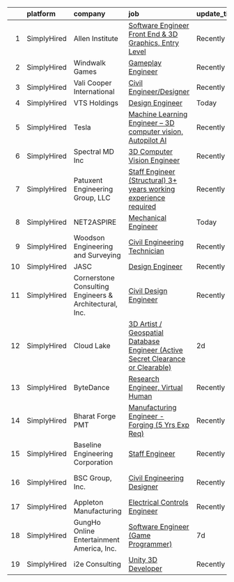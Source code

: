 

|    | platform    | company                                                | job                                                                                                                                                                                     | update_time   | location              |
|---:|:------------|:-------------------------------------------------------|:----------------------------------------------------------------------------------------------------------------------------------------------------------------------------------------|:--------------|:----------------------|
|  1 | SimplyHired | Allen Institute                                        | [Software Engineer Front End & 3D Graphics, Entry Level](https://www.simplyhired.com/job/1UWqkqbo4kGk6ONnY_EZytg-aA6thPCl0PioETSzOeslKr3LrJNPPQ?q=3d+engineer)                          | Recently      | Seattle, WA           |
|  2 | SimplyHired | Windwalk Games                                         | [Gameplay Engineer](https://www.simplyhired.com/job/zoB03BdGpLXgk9eK3Go2k6uzd9IXYeKk90VGEh3Ie9KBnheezEoi1w?q=3d+engineer)                                                               | Recently      | Remote                |
|  3 | SimplyHired | Vali Cooper International                              | [Civil Engineer/Designer](https://www.simplyhired.com/job/kiLveJ_78OG_yOmTXP6X7ZT1NADX3xC7jLb0oSeqdZxwU-AxChArMw?q=3d+engineer)                                                         | Recently      | New Orleans, LA       |
|  4 | SimplyHired | VTS Holdings                                           | [Design Engineer](https://www.simplyhired.com/job/mEX8_GZk0aENxh75a52diVg5R4fW9sDT8Y-wk18OGiezCVwZVJF7xg?q=3d+engineer)                                                                 | Today         | Gilbert, AZ           |
|  5 | SimplyHired | Tesla                                                  | [Machine Learning Engineer – 3D computer vision, Autopilot AI](https://www.simplyhired.com/job/OLs5GFHIGaeLyqxCkIbf43W6S2wXur_XRnnRpTMlxSj-AYsDjj7LIQ?q=3d+engineer)                    | Recently      | Palo Alto, CA         |
|  6 | SimplyHired | Spectral MD Inc                                        | [3D Computer Vision Engineer](https://www.simplyhired.com/job/GZepJfQn90hi4FtjshF79RvlgLjAwzop8QCPRwhEqOIDS0CP6tfadw?q=3d+engineer)                                                     | Recently      | Dallas, TX            |
|  7 | SimplyHired | Patuxent Engineering Group, LLC                        | [Staff Engineer (Structural) 3+ years working experience required](https://www.simplyhired.com/job/pKHOB9vJobUoTeclyw3bLhdh0S6dqOH2Yop-Zc5p-RUD1zAtm6lClA?q=3d+engineer)                | Recently      | Elkridge, MD          |
|  8 | SimplyHired | NET2ASPIRE                                             | [Mechanical Engineer](https://www.simplyhired.com/job/9MdeeUfiBu27lrWBlffqfQPYewj4uCQlGJnSoec72t0ODnW5fiZScA?q=3d+engineer)                                                             | Today         | Remote                |
|  9 | SimplyHired | Woodson Engineering and Surveying                      | [Civil Engineering Technician](https://www.simplyhired.com/job/IyoRukS4tozInApyj-hyuHQ_GJEkFC9z_6J3VcdIJttF08IyF1ug2Q?q=3d+engineer)                                                    | Recently      | Flagstaff, AZ         |
| 10 | SimplyHired | JASC                                                   | [Design Engineer](https://www.simplyhired.com/job/ZFv5UecaFPOZjgmhsCQ4odiifjNDbUyojSfnTdUVSM9N7uUZaYZMEA?q=3d+engineer)                                                                 | Recently      | Tempe, AZ             |
| 11 | SimplyHired | Cornerstone Consulting Engineers & Architectural, Inc. | [Civil Design Engineer](https://www.simplyhired.com/job/ccG7VsJIO12l84Sd7KkrZ4yaIb86NnFGOzLMHRWqyQIrjy5lEdHO_A?q=3d+engineer)                                                           | Recently      | Allentown, PA         |
| 12 | SimplyHired | Cloud Lake                                             | [3D Artist / Geospatial Database Engineer (Active Secret Clearance or Clearable)](https://www.simplyhired.com/job/ANJvK0kHTVA8tV9qpIqAqVW1IW4-DTF0PBcWk_8ieVCUpWRwMTNPsw?q=3d+engineer) | 2d            | Fort Walton Beach, FL |
| 13 | SimplyHired | ByteDance                                              | [Research Engineer, Virtual Human](https://www.simplyhired.com/job/kmJCZ6yOUH0QJjeI6cU1gm4WRCDzBbIYX9L63-HFJRGkN8UDe10gow?q=3d+engineer)                                                | Recently      | Los Angeles, CA       |
| 14 | SimplyHired | Bharat Forge PMT                                       | [Manufacturing Engineer - Forging (5 Yrs Exp Req)](https://www.simplyhired.com/job/siq4lefIes52CJZvjwDqsL4T_YLA1Zelyy7u1qeQ-T_XsgHlZsCaVQ?q=3d+engineer)                                | Recently      | Surgoinsville, TN     |
| 15 | SimplyHired | Baseline Engineering Corporation                       | [Staff Engineer](https://www.simplyhired.com/job/igST8TmvGYr2lOXvI28EhJUV33Etdo9WTw784iMnPTLYGSciM2576w?q=3d+engineer)                                                                  | Recently      | Cheyenne, WY          |
| 16 | SimplyHired | BSC Group, Inc.                                        | [Civil Engineering Designer](https://www.simplyhired.com/job/0fHQebJYjoY76SLd59IRja7M1rA36Hyj6rSd_MR_CDxghcaX0l8LqA?q=3d+engineer)                                                      | Recently      | West Yarmouth, MA     |
| 17 | SimplyHired | Appleton Manufacturing                                 | [Electrical Controls Engineer](https://www.simplyhired.com/job/Cj-EFNC2ZSUmAaGnQkwY2oi7jS1jKitfqCvza_V2VtW8yqWCkhn3HQ?q=3d+engineer)                                                    | Recently      | Neenah, WI            |
| 18 | SimplyHired | GungHo Online Entertainment America, Inc.              | [Software Engineer (Game Programmer)](https://www.simplyhired.com/job/IIVbMROfYmC1JfMPVXm9fylBKOZ9uuq-gMQJ0t2SiIzzkl4Zpk0oyg?q=3d+engineer)                                             | 7d            | Redondo Beach, CA     |
| 19 | SimplyHired | i2e Consulting                                         | [Unity 3D Developer](https://www.simplyhired.com/job/CU0ERh_y8LHB_UDTGXEUZbdN9dPcfm-bQYOR8ZlWsjmZZ1dutq414Q?q=3d+engineer)                                                              | Recently      | Remote                |